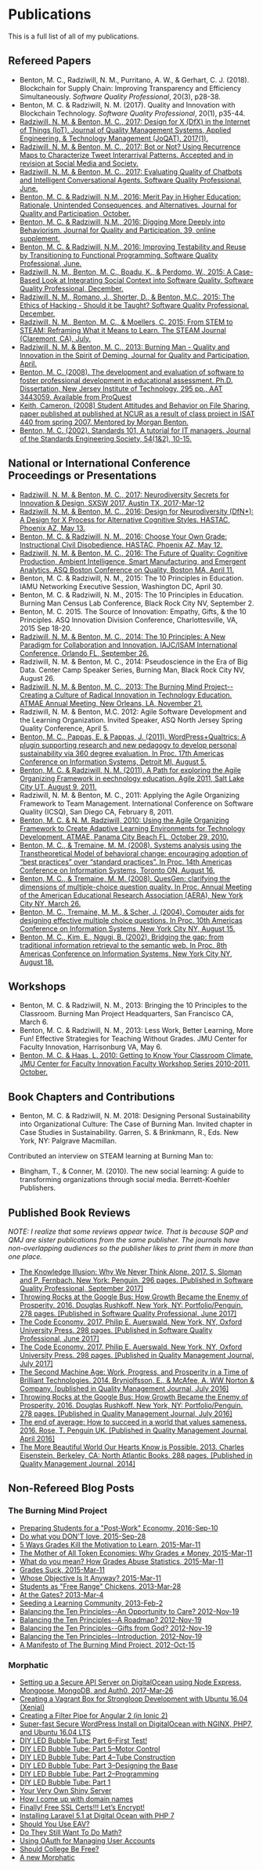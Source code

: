 # Publications

This is a full list of all of my publications.

## Refereed Papers

* Benton, M. C., Radziwill, N. M., Purritano, A. W., & Gerhart, C. J. \(2018\). Blockchain for Supply Chain: Improving Transparency and Efficiency Simultaneously. _Software Quality Professional_, 20\(3\), p28-38.
* Benton, M. C. & Radziwill, N. M. \(2017\). Quality and Innovation with Blockchain Technology. _Software Quality Professional_, 20\(1\), p35-44.
* [Radziwill, N. M. & Benton, M. C., 2017: Design for X \(DfX\) in the Internet of Things \(IoT\). Journal of Quality Management Systems, Applied Engineering, & Technology Management \(JoQAT\). 2017\(1\).](https://github.com/morphatic/isat-portfolio/raw/master/supporting_materials/publications/2017--QMS--DfXForIoT.pdf)
* [Radziwill, N. M. & Benton, M. C., 2017: Bot or Not? Using Recurrence Maps to Characterize Tweet Interarrival Patterns. Accepted and in revision at Social Media and Society.](https://github.com/morphatic/isat-portfolio/raw/master/supporting_materials/publications/2016--arXiv--BotOrNot.pdf)
* [Radziwill, N. M. & Benton, M. C., 2017: Evaluating Quality of Chatbots and Intelligent Conversational Agents. Software Quality Professional, June.](https://github.com/morphatic/isat-portfolio/raw/master/supporting_materials/publications/2017--SQP--QualityOfChatBots.pdf)
* [Benton, M. C. & Radziwill, N.M., 2016: Merit Pay in Higher Education: Rationale, Unintended Consequences, and Alternatives. Journal for Quality and Participation, October.](https://github.com/morphatic/isat-portfolio/raw/master/supporting_materials/publications/2016--JQP--MeritPayInHigherEd.pdf)
* [Benton, M. C. & Radziwill, N.M., 2016: Digging More Deeply into Behaviorism. Journal for Quality and Participation, 39, online supplement.](https://github.com/morphatic/isat-portfolio/raw/master/supporting_materials/publications/2016--JQP--DiggingDeeperIntoBehaviorism.pdf)
* [Benton, M. C. & Radziwill, N.M., 2016: Improving Testability and Reuse by Transitioning to Functional Programming. Software Quality Professional, June.](https://github.com/morphatic/isat-portfolio/raw/master/supporting_materials/publications/2016--SQP--TransitionToFunctionalProgramming.pdf)
* [Radziwill, N. M., Benton, M. C., Boadu, K., & Perdomo, W., 2015: A Case-Based Look at Integrating Social Context into Software Quality. Software Quality Professional, December.](https://github.com/morphatic/isat-portfolio/raw/master/supporting_materials/publications/2015--SQP--SocialContextInSoftwareQuality.pdf)
* [Radziwill, N. M., Romano, J., Shorter, D., & Benton, M.C., 2015: The Ethics of Hacking - Should it be Taught? Software Quality Professional, December.](https://github.com/morphatic/isat-portfolio/raw/master/supporting_materials/publications/2015--SQP--ShouldHackingBeTaught.pdf)
* [Radziwill, N. M., Benton, M. C., & Moellers, C. 2015: From STEM to STEAM: Reframing What it Means to Learn. The STEAM Journal \(Claremont, CA\), July.](https://github.com/morphatic/isat-portfolio/raw/master/supporting_materials/publications/2015--STEAM--FromSTEMtoSTEAM.pdf)
* [Radziwill, N. M. & Benton, M. C., 2013: Burning Man - Quality and Innovation in the Spirit of Deming. Journal for Quality and Participation, April.](https://github.com/morphatic/isat-portfolio/raw/master/supporting_materials/publications/2013--JQP--DemingAndBurningMan.pdf)
* [Benton, M. C. \(2008\). The development and evaluation of software to foster professional development in educational assessment. Ph.D. Dissertation, New Jersey Institute of Technology, 295 pp., AAT 3443059. Available from ProQuest](http://gradworks.umi.com/34/43/3443059.html.)
* [Keith, Cameron. \(2008\) Student Attitudes and Behavior on File Sharing, paper published at published at NCUR as a result of class project in ISAT 440 from spring 2007. Mentored by Morgan Benton.](https://github.com/morphatic/isat-portfolio/raw/master/supporting_materials/publications/2008--NCUR--StudentAttitudesOnFileSharing.pdf)
* [Benton, M. C. \(2002\). Standards 101, A tutorial for IT managers. Journal of the Standards Engineering Society, 54\(1&2\), 10-15.](https://github.com/morphatic/isat-portfolio/raw/master/supporting_materials/publications/2002-Benton-Standards101.pdf)

## National or International Conference Proceedings or Presentations

* [Radziwill, N. M. & Benton, M. C., 2017: Neurodiversity Secrets for Innovation & Design, SXSW 2017, Austin TX, 2017-Mar-12](https://github.com/morphatic/isat-portfolio/raw/master/supporting_materials/publications/2017--SXSW--NeurodiversitySecrets.pdf)
* [Radziwill, N. M. & Benton, M. C., 2016: Design for Neurodiversity \(DfN\*\): A Design for X Process for Alternative Cognitive Styles. HASTAC, Phoenix AZ, May 13.](https://github.com/morphatic/isat-portfolio/raw/master/supporting_materials/publications/2016--HASTAC--DesignForNeurodiversity.pdf)
* [Benton, M. C. & Radziwill, N. M., 2016: Choose Your Own Grade: Instructional Civil Disobedience. HASTAC, Phoenix AZ, May 12.](https://github.com/morphatic/isat-portfolio/raw/master/supporting_materials/publications/2016--HASTAC--CYOG.pdf)
* [Radziwill, N. M. & Benton, M. C., 2016: The Future of Quality: Cognitive Production, Ambient Intelligence, Smart Manufacturing, and Emergent Analytics. ASQ Boston Conference on Quality, Boston MA, April 11.](https://github.com/morphatic/isat-portfolio/raw/master/supporting_materials/publications/2016--ASQ--FutureOfQuality.pdf)
* Benton, M. C. & Radziwill, N. M., 2015: The 10 Principles in Education. IAMU Networking Executive Session, Washington DC, April 30.
* Benton, M. C. & Radziwill, N. M., 2015: The 10 Principles in Education. Burning Man Census Lab Conference, Black Rock City NV, September 2.
* Benton, M. C. 2015. The Source of Innovation: Empathy, Gifts, & the 10 Principles. ASQ Innovation Division Conference, Charlottesville, VA, 2015 Sep 18-20.
* [Radziwill, N. M. & Benton, M. C., 2014: The 10 Principles: A New Paradigm for Collaboration and Innovation. IAJC/ISAM International Conference, Orlando FL, September 26.](https://github.com/morphatic/isat-portfolio/raw/master/supporting_materials/misc/2014--IAJC-ISAM--10PrinciplesANewParadigm.pdf)
* Radziwill, N. M. & Benton, M. C., 2014: Pseudoscience in the Era of Big Data. Center Camp
  Speaker Series, Burning Man, Black Rock City NV, August 26.
* [Radziwill, N. M. & Benton, M. C., 2013: The Burning Mind Project--Creating a Culture of Radical Innovation in Technology Education. ATMAE Annual Meeting, New Orleans, LA, November 21.](https://github.com/morphatic/isat-portfolio/raw/master/supporting_materials/misc/2013--ATMAE--BurningMindProject.pdf)
* Radziwill, N. M. & Benton, M.C. 2012: Agile Software Development and the Learning
  Organization. Invited Speaker, ASQ North Jersey Spring Quality Conference, April 5.
* [Benton, M. C., Pappas, E. & Pappas, J. \(2011\). WordPress+Qualtrics: A plugin supporting research and new pedagogy to develop personal sustainability via 360 degree evaluation. In Proc. 17th Americas Conference on Information Systems, Detroit MI, August 5.](https://github.com/morphatic/isat-portfolio/raw/master/supporting_materials/publications/2011--AMCIS--Wordpress%2BQualtrics.pdf)
* [Benton, M. C. & Radziwill, N. M. \(2011\). A Path for exploring the Agile Organizing Framework in eechnology education. Agile 2011, Salt Lake City UT, August 9, 2011.](https://github.com/morphatic/isat-portfolio/raw/master/supporting_materials/publications/2011--Agile2011--AgileOrganizingFramework.pdf)
* Radziwill, N. M. & Benton, M. C., 2011: Applying the Agile Organizing Framework to Team
  Management. International Conference on Software Quality \(ICSQ\), San Diego CA, February 8,
  2011.
* [Benton, M. C. & N. M. Radziwill, 2010: Using the Agile Organizing Framework to Create Adaptive Learning Environments for Technology Development. ATMAE, Panama City Beach FL, October 29, 2010.](https://github.com/morphatic/isat-portfolio/raw/master/supporting_materials/misc/2010--ATMAE--AgileOrganizingFramework.pdf)
* [Benton, M. C., & Tremaine, M. M. \(2008\). Systems analysis using the Transtheoretical Model of behavioral change: encouraging adoption of “best practices” over “standard practices”. In Proc. 14th Americas Conference on Information Systems, Toronto ON, August 16.](https://github.com/morphatic/isat-portfolio/raw/master/supporting_materials/publications/2008--AMCIS--SysAnalWTranstheoreticalModel.pdf)
* [Benton, M. C., & Tremaine, M. M. \(2008\). QuesGen: clarifying the dimensions of multiple-choice question quality. In Proc. Annual Meeting of the American Educational Research Association \(AERA\), New York City NY, March 26.](https://github.com/morphatic/isat-portfolio/raw/master/supporting_materials/publications/2008--AERA--ClarifyingDimensionsOfMCQQuality.pdf)
* [Benton, M. C., Tremaine, M. M., & Scher, J. \(2004\). Computer aids for designing effective multiple choice questions. In Proc. 10th Americas Conference on Information Systems, New York City NY, August 15.](https://github.com/morphatic/isat-portfolio/raw/master/supporting_materials/publications/2004--AMCIS--ComputerAidsForMCQs.pdf)
* [Benton, M. C., Kim, E., Ngugi, B. \(2002\). Bridging the gap: from traditional information retrieval to the semantic web. In Proc. 8th Americas Conference on Information Systems, New York City NY, August 18.](https://github.com/morphatic/isat-portfolio/raw/master/supporting_materials/publications/2002--AMCIS--InfoRetrieval2SematicWeb.pdf)

## Workshops

* Benton, M. C. & Radziwill, N. M., 2013: Bringing the 10 Principles to the Classroom. Burning Man Project Headquarters, San Francisco CA, March 6.
* Benton, M. C. & Radziwill, N. M., 2013: Less Work, Better Learning, More Fun! Effective Strategies for Teaching Without Grades. JMU Center for Faculty Innovation, Harrisonburg VA, May 6.
* [Benton, M. C. & Haas, L. 2010: Getting to Know Your Classroom Climate. JMU Center for Faculty Innovation Faculty Workshop Series 2010-2011, October.](https://github.com/morphatic/isat-portfolio/raw/master/supporting_materials/misc/2010--CFI--WorkshopClassroomClimate.pdf)

## Book Chapters and Contributions

* Benton, M. C. & Radziwill, N. M. 2018: Designing Personal Sustainability into Organizational
  Culture: The Case of Burning Man. Invited chapter in Case Studies in Sustainability. Garren, S. &
  Brinkmann, R., Eds. New York, NY: Palgrave Macmillan.

Contributed an interview on STEAM learning at Burning Man to:

* Bingham, T., & Conner, M. \(2010\). The new social learning: A guide to transforming organizations
  through social media. Berrett-Koehler Publishers.

## Published Book Reviews

_NOTE: I realize that some reviews appear twice. That is because SQP and QMJ are sister publications from the same publisher. The journals have non-overlapping audiences so the publisher likes to print them in more than one place._

* [The Knowledge Illusion: Why We Never Think Alone. 2017. S. Sloman and P. Fernbach. New York: Penguin. 296 pages. \[Published in Software Quality Professional, September 2017\]](https://github.com/morphatic/isat-portfolio/raw/master/supporting_materials/publications/2017--SQP--KnowledgeIllusionReview.pdf)
* [Throwing Rocks at the Google Bus: How Growth Became the Enemy of Prosperity. 2016. Douglas Rushkoff. New York, NY: Portfolio/Penguin. 278 pages. \[Published in Software Quality Professional, June 2017\]](https://github.com/morphatic/isat-portfolio/raw/master/supporting_materials/publications/2017--SQP--CodeEconomyReview.pdf)
* [The Code Economy. 2017. Philip E. Auerswald. New York, NY, Oxford University Press. 298 pages. \[Published in Software Quality Professional, June 2017\]](https://github.com/morphatic/isat-portfolio/raw/master/supporting_materials/publications/2017--SQP--CodeEconomyReview.pdf)
* [The Code Economy. 2017. Philip E. Auerswald. New York, NY, Oxford University Press. 298 pages. \[Published in Quality Management Journal, July 2017\]](https://github.com/morphatic/isat-portfolio/raw/master/supporting_materials/publications/2017--QMJ--CodeEconomyReview.pdf)
* [The Second Machine Age: Work, Progress, and Prosperity in a Time of Brilliant Technologies. 2014. Brynjolfsson, E., & McAfee, A. WW Norton & Company. \[published in Quality Management Journal, July 2016\]](https://github.com/morphatic/isat-portfolio/raw/master/supporting_materials/publications/2016--QMJ--SecondMachineAgeReview.pdf)
* [Throwing Rocks at the Google Bus: How Growth Became the Enemy of Prosperity. 2016. Douglas Rushkoff. New York, NY: Portfolio/Penguin. 278 pages. \[Published in Quality Management Journal, July 2016\]](https://github.com/morphatic/isat-portfolio/raw/master/supporting_materials/publications/2016--QMJ--GoogleBusReview.pdf)
* [The end of average: How to succeed in a world that values sameness. 2016. Rose, T. Penguin UK. \[Published in Quality Management Journal, April 2016\]](https://github.com/morphatic/isat-portfolio/raw/master/supporting_materials/publications/2016--QMJ--EndOfAverageReview.pdf)
* [The More Beautiful World Our Hearts Know is Possible. 2013. Charles Eisenstein. Berkeley, CA: North Atlantic Books. 288 pages. \[Published in Quality Management Journal, 2014\]](https://github.com/morphatic/isat-portfolio/raw/master/supporting_materials/publications/2014--QMJ--MoreBeautifulWorldReview.pdf)

## Non-Refereed Blog Posts

### The Burning Mind Project

* [Preparing Students for a "Post-Work" Economy, 2016-Sep-10](http://www.burningmindproject.org/2016/09/10/preparing-students-for-a-post-work-economy/)
* [Do what you DON'T love, 2015-Sep-28](http://www.burningmindproject.org/2015/09/28/do-what-you-dont-love/)
* [5 Ways Grades Kill the Motivation to Learn, 2015-Mar-11](http://www.burningmindproject.org/2015/03/11/5-ways-grades-kill-the-motivation-to-learn/)
* [The Mother of All Token Economies: Why Grades ≠ Money, 2015-Mar-11](http://www.burningmindproject.org/2015/03/11/the-mother-of-all-token-economies-why-grades-≠-money/)
* [What do you mean? How Grades Abuse Statistics, 2015-Mar-11](http://www.burningmindproject.org/2015/03/11/what-do-you-mean-how-grades-abuse-statistics/)
* [Grades Suck, 2015-Mar-11](http://www.burningmindproject.org/2015/03/11/grades-suck/)
* [Whose Objective Is It Anyway? 2015-Mar-11](http://www.burningmindproject.org/2015/03/11/whose-objective-is-it-anyway/)
* [Students as "Free Range" Chickens, 2013-Mar-28](http://www.burningmindproject.org/2013/03/28/students-as-free-range-chickens/)
* [At the Gates? 2013-Mar-4](http://www.burningmindproject.org/2013/03/04/at-the-gates/)
* [Seeding a Learning Community, 2013-Feb-2](http://www.burningmindproject.org/2013/02/02/seeding-a-learning-community/)
* [Balancing the Ten Principles--An Opportunity to Care? 2012-Nov-19](http://www.burningmindproject.org/2012/11/19/balancing-the-ten-principles-an-opportunity-to-care/)
* [Balancing the Ten Principles--A Roadmap? 2012-Nov-19](http://www.burningmindproject.org/2012/11/19/balancing-the-ten-principles-a-roadmap/)
* [Balancing the Ten Principles--Gifts from God? 2012-Nov-19](http://www.burningmindproject.org/2012/11/19/balancing-the-ten-principles-gifts-from-god/)
* [Balancing the Ten Principles--Introduction, 2012-Nov-19](http://www.burningmindproject.org/2012/11/19/balancing-the-ten-principles-introduction/)
* [A Manifesto of The Burning Mind Project, 2012-Oct-15](http://www.burningmindproject.org/2012/10/05/manifestito/)

### Morphatic

* [Setting up a Secure API Server on DigitalOcean using Node Express, Mongoose, MongoDB, and Auth0, 2017-Mar-26](http://www.morphatic.com/2017/03/26/setting-up-a-secure-api-server-on-digitalocean-using-node-express-mongoose-mongodb-and-auth0/)
* [Creating a Vagrant Box for Strongloop Development with Ubuntu 16.04 \(Xenial\)](http://www.morphatic.com/2016/10/05/creating-a-vagrant-box-for-strongloop-development-with-ubuntu-16-04-xenial/)
* [Creating a Filter Pipe for Angular 2 \(in Ionic 2\)](http://www.morphatic.com/2016/06/23/creating-a-filter-pipe-for-angular-2-in-ionic-2/)
* [Super-fast Secure WordPress Install on DigitalOcean with NGINX, PHP7, and Ubuntu 16.04 LTS](http://www.morphatic.com/2016/05/21/super-fast-secure-wordpress-install-on-digitalocean-with-nginx-php7-and-ubuntu-16-04-lts/)
* [DIY LED Bubble Tube: Part 6–First Test!](http://www.morphatic.com/2016/04/27/diy-led-bubble-tube-part-6-first-test/)
* [DIY LED Bubble Tube: Part 5–Motor Control](http://www.morphatic.com/2016/04/21/diy-led-bubble-tube-part-5-motor-control/)
* [DIY LED Bubble Tube: Part 4–Tube Construction](http://www.morphatic.com/2016/04/15/diy-led-bubble-tube-part-4-tube-construction/)
* [DIY LED Bubble Tube: Part 3–Designing the Base](http://www.morphatic.com/2016/03/27/diy-led-bubble-tube-part-3-designing-the-base/)
* [DIY LED Bubble Tube: Part 2–Programming](http://www.morphatic.com/2016/03/27/diy-led-bubble-tube-part-2-programming/)
* [DIY LED Bubble Tube: Part 1](http://www.morphatic.com/2016/02/24/diy-led-bubble-tube-part-1/)
* [Your Very Own Shiny Server](http://www.morphatic.com/2015/12/08/your-very-own-shiny-server/)
* [How I come up with domain names](http://www.morphatic.com/2015/12/01/how-i-come-up-with-domain-names/)
* [Finally! Free SSL Certs!!! Let’s Encrypt!](http://www.morphatic.com/2015/12/01/finally-free-ssl-certs-lets-encrypt/)
* [Installing Laravel 5.1 at Digital Ocean with PHP 7](http://www.morphatic.com/2015/11/24/installing-laravel-5-1-at-digital-ocean-with-php-7/)
* [Should You Use EAV?](http://www.morphatic.com/2015/11/11/should-you-use-eav/)
* [Do They Still Want To Do Math?](http://www.morphatic.com/2015/11/02/do-they-still-want-to-do-math/)
* [Using OAuth for Managing User Accounts](http://www.morphatic.com/2015/10/30/using-oauth-for-managing-user-accounts/)
* [Should College Be Free?](http://www.morphatic.com/2015/10/18/should-college-be-free/)
* [A new Morphatic](http://www.morphatic.com/2015/10/18/a-new-morphatic/)



